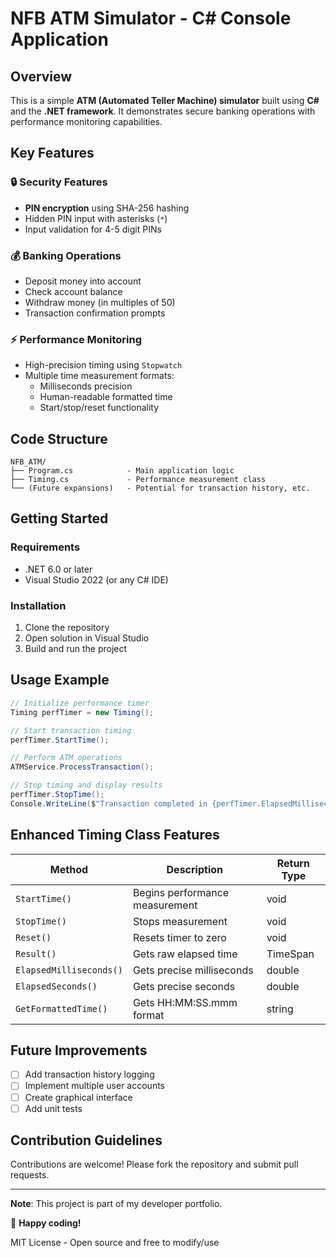 # NFB ATM Simulator - C# Console Application  

## Overview  
This is a simple **ATM (Automated Teller Machine) simulator** built using **C#** and the **.NET framework**. It demonstrates secure banking operations with performance monitoring capabilities.

## Key Features  

### 🔒 Security Features  
- **PIN encryption** using SHA-256 hashing  
- Hidden PIN input with asterisks (`*`)  
- Input validation for 4-5 digit PINs  

### 💰 Banking Operations  
- Deposit money into account  
- Check account balance  
- Withdraw money (in multiples of 50)  
- Transaction confirmation prompts  

### ⚡ Performance Monitoring  
- High-precision timing using `Stopwatch`  
- Multiple time measurement formats:  
  - Milliseconds precision  
  - Human-readable formatted time  
  - Start/stop/reset functionality  

## Code Structure  

```
NFB_ATM/
├── Program.cs            - Main application logic
├── Timing.cs             - Performance measurement class
└── (Future expansions)   - Potential for transaction history, etc.
```

## Getting Started  

### Requirements  
- .NET 6.0 or later  
- Visual Studio 2022 (or any C# IDE)  

### Installation  
1. Clone the repository  
2. Open solution in Visual Studio  
3. Build and run the project  

## Usage Example  

```csharp
// Initialize performance timer
Timing perfTimer = new Timing();

// Start transaction timing
perfTimer.StartTime();

// Perform ATM operations
ATMService.ProcessTransaction();

// Stop timing and display results
perfTimer.StopTime();
Console.WriteLine($"Transaction completed in {perfTimer.ElapsedMilliseconds()} ms");
```

## Enhanced Timing Class Features  

| Method | Description | Return Type |
|--------|-------------|-------------|
| `StartTime()` | Begins performance measurement | void |
| `StopTime()` | Stops measurement | void |
| `Reset()` | Resets timer to zero | void |
| `Result()` | Gets raw elapsed time | TimeSpan |
| `ElapsedMilliseconds()` | Gets precise milliseconds | double |
| `ElapsedSeconds()` | Gets precise seconds | double |
| `GetFormattedTime()` | Gets HH:MM:SS.mmm format | string |

## Future Improvements  
- [ ] Add transaction history logging  
- [ ] Implement multiple user accounts  
- [ ] Create graphical interface  
- [ ] Add unit tests  

## Contribution Guidelines  
Contributions are welcome! Please fork the repository and submit pull requests.

---
**Note**: This project is part of my developer portfolio. 

🚀 **Happy coding!**  

MIT License - Open source and free to modify/use  

